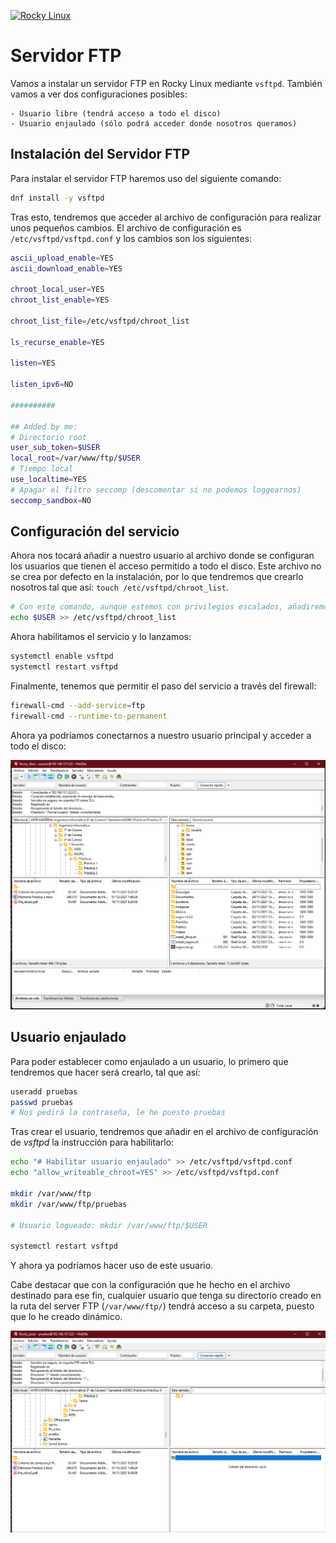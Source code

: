 [![Rocky Linux](https://img.shields.io/badge/Rocky%20Linux-35BF5C?style=for-the-badge&logo=redhat&logoColor=white)](RockyLinux.md)

# Servidor FTP

Vamos a instalar un servidor FTP en Rocky Linux mediante ```vsftpd```. También vamos a ver dos configuraciones posibles:

    - Usuario libre (tendrá acceso a todo el disco)
    - Usuario enjaulado (sólo podrá acceder donde nosotros queramos)

## Instalación del Servidor FTP

Para instalar el servidor FTP haremos uso del siguiente comando:

```bash
dnf install -y vsftpd
```

Tras esto, tendremos que acceder al archivo de configuración para realizar unos pequeños cambios. El archivo de configuración es ```/etc/vsftpd/vsftpd.conf``` y los cambios son los siguientes:

```bash
ascii_upload_enable=YES
ascii_download_enable=YES

chroot_local_user=YES
chroot_list_enable=YES

chroot_list_file=/etc/vsftpd/chroot_list

ls_recurse_enable=YES

listen=YES

listen_ipv6=NO

##########

## Added by me:
# Directorio root 
user_sub_token=$USER
local_root=/var/www/ftp/$USER
# Tiempo local
use_localtime=YES
# Apagar el filtro seccomp (descomentar si no podemos loggearnos)
seccomp_sandbox=NO
```

## Configuración del servicio

Ahora nos tocará añadir a nuestro usuario al archivo donde se configuran los usuarios que tienen el acceso permitido a todo el disco. Este archivo no se crea por defecto en la instalación, por lo que tendremos que crearlo nosotros tal que así: ```touch /etc/vsftpd/chroot_list```.

```bash
# Con este comando, aunque estemos con privilegios escalados, añadiremos al usuario con el que nos hemos logueado inicialmente.
echo $USER >> /etc/vsftpd/chroot_list
```

Ahora habilitamos el servicio y lo lanzamos:

```bash 
systemctl enable vsftpd
systemctl restart vsftpd
```

Finalmente, tenemos que permitir el paso del servicio a través del firewall:

```bash
firewall-cmd --add-service=ftp
firewall-cmd --runtime-to-permanent
```

Ahora ya podríamos conectarnos a nuestro usuario principal y acceder a todo el disco:

![FTP Libre](images/rocky_ftp_libre.png)

## Usuario enjaulado

Para poder establecer como enjaulado a un usuario, lo primero que tendremos que hacer será crearlo, tal que así:

```bash
useradd pruebas
passwd pruebas
# Nos pedirá la contraseña, le he puesto pruebas
```

Tras crear el usuario, tendremos que añadir en el archivo de configuración de _vsftpd_ la instrucción para habilitarlo:

```bash
echo "# Habilitar usuario enjaulado" >> /etc/vsftpd/vsftpd.conf
echo "allow_writeable_chroot=YES" >> /etc/vsftpd/vsftpd.conf

mkdir /var/www/ftp
mkdir /var/www/ftp/pruebas

# Usuario logueado: mkdir /var/www/ftp/$USER

systemctl restart vsftpd
```

Y ahora ya podríamos hacer uso de este usuario.

Cabe destacar que con la configuración que he hecho en el archivo destinado para ese fin, cualquier usuario que tenga su directorio creado en la ruta del server FTP (```/var/www/ftp/```) tendrá acceso a su carpeta, puesto que lo he creado dinámico.

![FTP Jaula](images/rocky_ftp_jaula.png)
